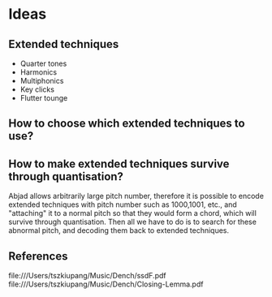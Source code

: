 # Ideas

## Extended techniques
-   Quarter tones
-   Harmonics
-   Multiphonics
-   Key clicks
-   Flutter tounge

## How to choose which extended techniques to use?

## How to make extended techniques survive through quantisation?
Abjad allows arbitrarily large pitch number, therefore it is possible to encode
extended techniques with pitch number such as 1000,1001, etc., and "attaching"
it to a normal pitch so that they would form a chord, which will survive
through quantisation. Then all we have to do is to search for these abnormal
pitch, and decoding them back to extended techniques.

## References
file:///Users/tszkiupang/Music/Dench/ssdF.pdf
file:///Users/tszkiupang/Music/Dench/Closing-Lemma.pdf
